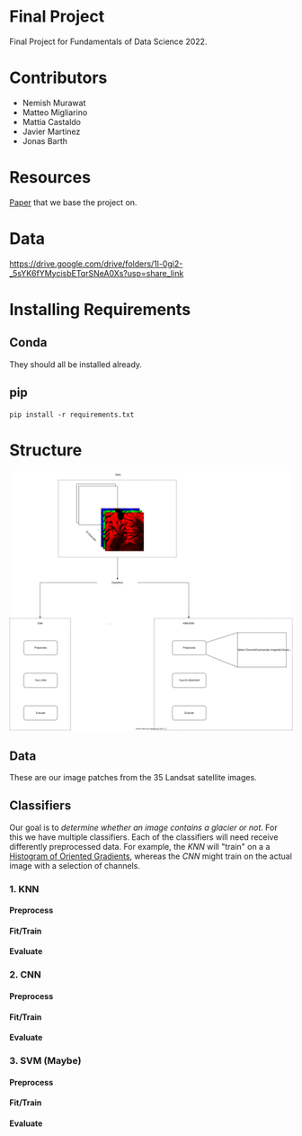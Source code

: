 # Final Project
Final Project for Fundamentals of Data Science 2022.

# Contributors
* Nemish Murawat
* Matteo Migliarino
* Mattia Castaldo
* Javier Martinez
* Jonas Barth

# Resources
[Paper](https://s3.us-east-1.amazonaws.com/climate-change-ai/papers/neurips2020/57/paper.pdf) that we base the project on.

# Data
https://drive.google.com/drive/folders/1l-0gi2-_5sYK6fYMycisbETqrSNeA0Xs?usp=share_link

# Installing Requirements

## Conda
They should all be installed already.

## pip
```
pip install -r requirements.txt
```

# Structure

![project_structure](doc/structure.svg)

## Data
These are our image patches from the 35 Landsat satellite images.

## Classifiers
Our goal is to *determine whether an image contains a glacier or not*. For this we have multiple classifiers.
Each of the classifiers will need receive differently preprocessed data. For example, the _KNN_ will "train" on a
a [Histogram of Oriented Gradients](https://towardsdatascience.com/hog-histogram-of-oriented-gradients-67ecd887675f),
whereas the _CNN_ might train on the actual image with a selection of channels.

### 1. KNN

#### Preprocess

#### Fit/Train

#### Evaluate

### 2. CNN

#### Preprocess

#### Fit/Train

#### Evaluate

### 3. SVM (Maybe)

#### Preprocess

#### Fit/Train

#### Evaluate
